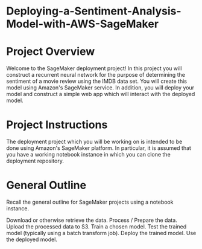 # Deploying-a-Sentiment-Analysis-Model-with-AWS-SageMaker

# Project Overview
Welcome to the SageMaker deployment project! In this project you will construct a recurrent neural network for the purpose of determining the sentiment of a movie review using the IMDB data set. You will create this model using Amazon's SageMaker service. In addition, you will deploy your model and construct a simple web app which will interact with the deployed model.

# Project Instructions
The deployment project which you will be working on is intended to be done using Amazon's SageMaker platform. In particular, it is assumed that you have a working notebook instance in which you can clone the deployment repository.

# General Outline
Recall the general outline for SageMaker projects using a notebook instance.

Download or otherwise retrieve the data.
Process / Prepare the data.
Upload the processed data to S3.
Train a chosen model.
Test the trained model (typically using a batch transform job).
Deploy the trained model.
Use the deployed model.